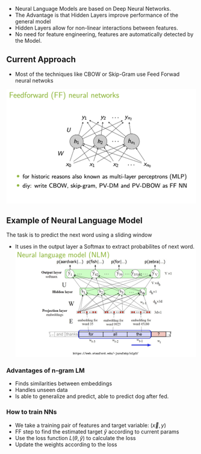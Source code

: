 * Neural Language Models are based on Deep Neural Networks.
* The Advantage is that Hidden Layers improve performance of the general model
* Hidden Layers allow for non-linear interactions between features.
* No need for feature engineering, features are automatically detected by the Model.

## Current Approach
* Most of the techniques like CBOW or Skip-Gram use Feed Forwad neural netwoks

![image](images/ff.png)
## Example of Neural Language Model

The task is to predict the next word using a sliding window
* It uses in the output layer a Softmax to extract probabilites of next word.
![image](images/nnm.png)
### Advantages of n-gram LM
* Finds similarities between embeddings
* Handles unseen data 
* Is able to generalize and predict, able to predict dog after fed.

### How to train NNs
* We take a training pair of features and target variable: $(\vec{x}, y)$
* FF step to find the estimated target $\hat{y}$ according to current params
* Use the loss function $L(\theta, \hat{y})$  to calculate the loss
* Update the weights according to the loss
